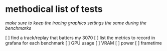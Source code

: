 # methodical list of tests
*make sure to keep the iracing graphics settings the same during the benchmarks*

[ ] find a track/replay that batters my 3070
[ ] list the metrics to record in grafana for each benchmark
  [ ] GPU usage
  [ ] VRAM
  [ ] power
  [ ] frametime
